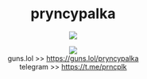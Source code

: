 <h1 align="center">pryncypalka</h1>

<p align="center">
  <a href="https://komarev.com/ghpvc">
    <img src="https://komarev.com/ghpvc/?username=pryncypalka777" />
  </a>
</p>

<p align="center">
  <a href="https://discord.com/users/631559736864800788">
    <img src="https://lanyard.cnrad.dev/api/631559736864800788?bg=171717&borderRadius=10px&idleMessage=%20" />
  </a>
  <br>
  guns.lol >> <a href="https://guns.lol/pryncypalka">https://guns.lol/pryncypalka</a><br>
  telegram >> <a href="https://t.me/prncplk">https://t.me/prncplk</a><br>
</p> 

